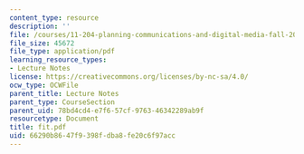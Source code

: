 ```yaml
---
content_type: resource
description: ''
file: /courses/11-204-planning-communications-and-digital-media-fall-2004/66290b8647f9398fdba8fe20c6f97acc_fit.pdf
file_size: 45672
file_type: application/pdf
learning_resource_types:
- Lecture Notes
license: https://creativecommons.org/licenses/by-nc-sa/4.0/
ocw_type: OCWFile
parent_title: Lecture Notes
parent_type: CourseSection
parent_uid: 78bd4cd4-e7f6-57cf-9763-46342289ab9f
resourcetype: Document
title: fit.pdf
uid: 66290b86-47f9-398f-dba8-fe20c6f97acc
---
```


